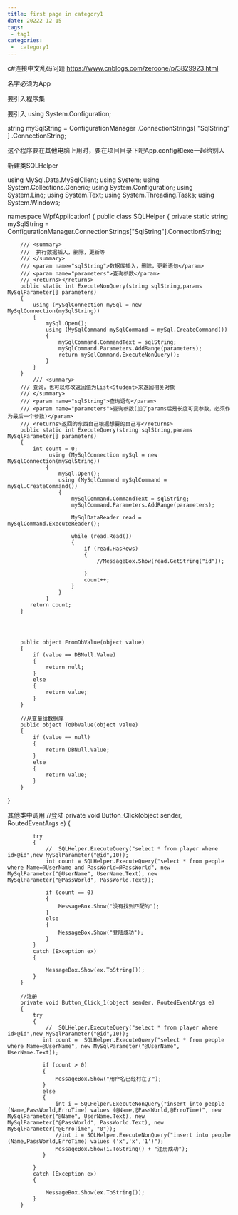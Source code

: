 ```yaml
---
title: first page in category1
date: 20222-12-15
tags:
 - tag1
categories:
 -  category1
---
```




c#连接中文乱码问题
https://www.cnblogs.com/zeroone/p/3829923.html




名字必须为App

<?xml version="1.0" encoding="utf-8" ?>
<configuration>
  <connectionStrings>
    <add name="SqlString" connectionString="Database = database1;Data Source = 127.0.0.1;User Id = root;PassWord = denghanbo;Pooling = false;CharSet = utf8;port = 3306"/>
  </connectionStrings>
</configuration>

要引入程序集



要引入
using System.Configuration;



  string mySqlString = ConfigurationManager .ConnectionStrings[ "SqlString" ] .ConnectionString;



这个程序要在其他电脑上用时，要在项目目录下吧App.config和exe一起给别人












新建类SQLHelper



using MySql.Data.MySqlClient;
using System;
using System.Collections.Generic;
using System.Configuration;
using System.Linq;
using System.Text;
using System.Threading.Tasks;
using System.Windows;



namespace WpfApplication1
{
    public class SQLHelper
    {
        private static string mySqlString = ConfigurationManager.ConnectionStrings["SqlString"].ConnectionString;

        /// <summary>
        ///  执行数据插入，删除，更新等
        /// </summary>
        /// <param name="sqlString">数据库插入，删除，更新语句</param>
        /// <param name="parameters">查询参数</param>
        /// <returns></returns>
        public static int ExecuteNonQuery(string sqlString,params MySqlParameter[] parameters)
        {
            using (MySqlConnection mySql = new MySqlConnection(mySqlString))
            {
                mySql.Open();
                using (MySqlCommand mySqlCommand = mySql.CreateCommand())
                {
                    mySqlCommand.CommandText = sqlString;
                    mySqlCommand.Parameters.AddRange(parameters);
                    return mySqlCommand.ExecuteNonQuery();
                }
            }
        }
            /// <summary>
        /// 查询，也可以修改返回值为List<Student>来返回相关对象
        /// </summary>
        /// <param name="sqlString">查询语句</param>
        /// <param name="parameters">查询参数(加了params后是长度可变参数，必须作为最后一个参数)</param>
        /// <returns>返回的东西自己根据想要的自己写</returns>
        public static int ExecuteQuery(string sqlString,params MySqlParameter[] parameters)
        {
            int count = 0;
                 using (MySqlConnection mySql = new MySqlConnection(mySqlString))
                {
                    mySql.Open();
                    using (MySqlCommand mySqlCommand = mySql.CreateCommand())
                    {
                        mySqlCommand.CommandText = sqlString;
                        mySqlCommand.Parameters.AddRange(parameters);

                        MySqlDataReader read = mySqlCommand.ExecuteReader();

                        while (read.Read())
                        {
                            if (read.HasRows)
                            {
                                //MessageBox.Show(read.GetString("id"));
                            
                            }
                            count++;
                        }
                    }
                }
           return count;
        }




        public object FromDbValue(object value)
        {
            if (value == DBNull.Value)
            {
                return null;
            }
            else
            {
                return value;
            }
        }

        //从变量给数据库
        public object ToDbValue(object value)
        {
            if (value == null)
            {
                return DBNull.Value;
            }
            else
            {
                return value;
            }
        }



}






其他类中调用
 //登陆
        private void Button_Click(object sender, RoutedEventArgs e)
        {


            try
            {
                //  SQLHelper.ExecuteQuery("select * from player where id>@id",new MySqlParameter("@id",10));
                int count = SQLHelper.ExecuteQuery("select * from people where Name=@UserName and PassWorld=@PassWorld", new MySqlParameter("@UserName", UserName.Text), new MySqlParameter("@PassWorld", PassWorld.Text));

                if (count == 0)
                {
                    MessageBox.Show("没有找到匹配的");
                }
                else
                {
                    MessageBox.Show("登陆成功");
                }
            }
            catch (Exception ex)
            {

                MessageBox.Show(ex.ToString());
            }
        }

        //注册
        private void Button_Click_1(object sender, RoutedEventArgs e)
        {
            try
            {
                //  SQLHelper.ExecuteQuery("select * from player where id>@id",new MySqlParameter("@id",10));
               int count =  SQLHelper.ExecuteQuery("select * from people where Name=@UserName", new MySqlParameter("@UserName", UserName.Text));

               if (count > 0)
               {
                   MessageBox.Show("用户名已经村在了");
               }
               else
               {
                   int i = SQLHelper.ExecuteNonQuery("insert into people (Name,PassWorld,ErroTime) values (@Name,@PassWorld,@ErroTime)", new MySqlParameter("@Name", UserName.Text), new MySqlParameter("@PassWorld", PassWorld.Text), new MySqlParameter("@ErroTime", "0"));
                   //int i = SQLHelper.ExecuteNonQuery("insert into people (Name,PassWorld,ErroTime) values ('x','x','1')");
                   MessageBox.Show(i.ToString() + "注册成功");
               }

            }
            catch (Exception ex)
            {

                MessageBox.Show(ex.ToString());
            }
        }




